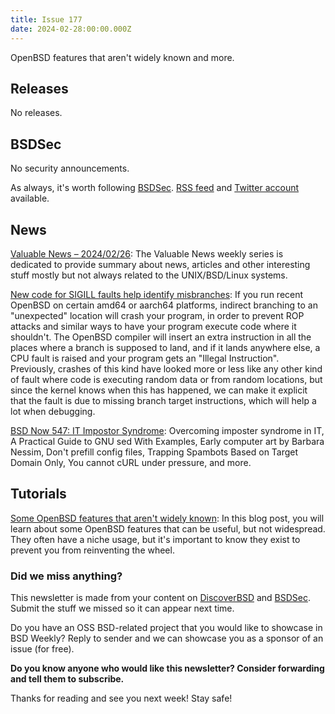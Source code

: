 ```yaml
---
title: Issue 177
date: 2024-02-28:00:00.000Z
---
```


OpenBSD features that aren't widely known and more. 

<!-- more -->

## Releases

No releases.
## BSDSec

No security announcements.

As always, it's worth following [BSDSec](https://bsdsec.net). [RSS feed](https://bsdsec.net/articles.atom) and [Twitter account](https://twitter.com/bsdsec) available.

## News

[Valuable News – 2024/02/26](https://vermaden.wordpress.com/2024/02/26/valuable-news-2024-02-26/?utm_source=bsdweekly): The Valuable News weekly series is dedicated to provide summary about news, articles and other interesting stuff mostly but not always related to the UNIX/BSD/Linux systems.

[New code for SIGILL faults help identify misbranches](https://www.undeadly.org/cgi?action=article;sid=20240222183703&utm_source=bsdweekly): If you run recent OpenBSD on certain amd64 or aarch64 platforms, indirect branching to an "unexpected" location will crash your program, in order to prevent ROP attacks and similar ways to have your program execute code where it shouldn't. The OpenBSD compiler will insert an extra instruction in all the places where a branch is supposed to land, and if it lands anywhere else, a CPU fault is raised and your program gets an "Illegal Instruction". Previously, crashes of this kind have looked more or less like any other kind of fault where code is executing random data or from random locations, but since the kernel knows when this has happened, we can make it explicit that the fault is due to missing branch target instructions, which will help a lot when debugging.

[BSD Now 547: IT Impostor Syndrome](https://www.bsdnow.tv/547?utm_source=bsdweekly): Overcoming imposter syndrome in IT, A Practical Guide to GNU sed With Examples, Early computer art by Barbara Nessim, Don't prefill config files, Trapping Spambots Based on Target Domain Only, You cannot cURL under pressure, and more.

## Tutorials

[Some OpenBSD features that aren't widely known](https://dataswamp.org/~solene/2024-02-20-rarely-known-openbsd-features.html?utm_source=bsdweekly): In this blog post, you will learn about some OpenBSD features that can be useful, but not widespread. They often have a niche usage, but it's important to know they exist to prevent you from reinventing the wheel.


### Did we miss anything?

This newsletter is made from your content on [DiscoverBSD](https://discoverbsd.com) and [BSDSec](https://bsdsec.net). Submit the stuff we missed so it can appear next time.

Do you have an OSS BSD-related project that you would like to showcase in BSD Weekly? Reply to sender and we can showcase you as a sponsor of an issue (for free).

**Do you know anyone who would like this newsletter? Consider forwarding and tell them to subscribe.**

Thanks for reading and see you next week! Stay safe!
